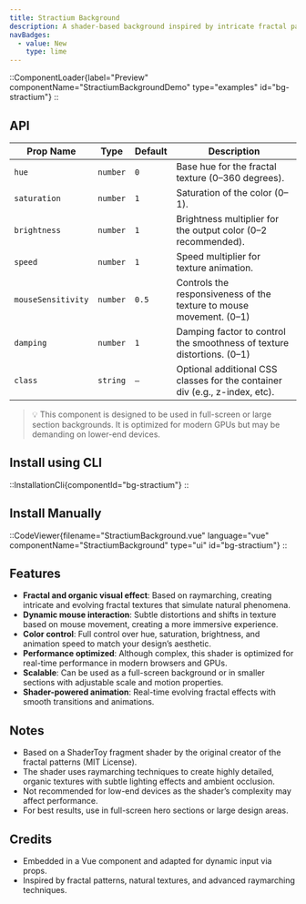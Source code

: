 ```yaml
---
title: Stractium Background
description: A shader-based background inspired by intricate fractal patterns and organic textures, created using raymarching and GLSL. This effect is designed to simulate complex, evolving visual textures.
navBadges:
  - value: New
    type: lime
---
```


::ComponentLoader{label="Preview" componentName="StractiumBackgroundDemo" type="examples" id="bg-stractium"}
::

## API

| Prop Name          | Type     | Default | Description                                                                 |
| ------------------ | -------- | ------- | --------------------------------------------------------------------------- |
| `hue`              | `number` | `0`     | Base hue for the fractal texture (0–360 degrees).                           |
| `saturation`       | `number` | `1`     | Saturation of the color (0–1).                                              |
| `brightness`       | `number` | `1`     | Brightness multiplier for the output color (0–2 recommended).               |
| `speed`            | `number` | `1`     | Speed multiplier for texture animation.                                     |
| `mouseSensitivity` | `number` | `0.5`   | Controls the responsiveness of the texture to mouse movement. (0–1)         |
| `damping`          | `number` | `1`     | Damping factor to control the smoothness of texture distortions. (0–1)      |
| `class`            | `string` | `—`     | Optional additional CSS classes for the container div (e.g., z-index, etc). |

> 💡 This component is designed to be used in full-screen or large section backgrounds. It is optimized for modern GPUs but may be demanding on lower-end devices.

## Install using CLI

::InstallationCli{componentId="bg-stractium"}
::

## Install Manually

::CodeViewer{filename="StractiumBackground.vue" language="vue" componentName="StractiumBackground" type="ui" id="bg-stractium"}
::

## Features

- **Fractal and organic visual effect**: Based on raymarching, creating intricate and evolving fractal textures that simulate natural phenomena.
- **Dynamic mouse interaction**: Subtle distortions and shifts in texture based on mouse movement, creating a more immersive experience.
- **Color control**: Full control over hue, saturation, brightness, and animation speed to match your design’s aesthetic.
- **Performance optimized**: Although complex, this shader is optimized for real-time performance in modern browsers and GPUs.
- **Scalable**: Can be used as a full-screen background or in smaller sections with adjustable scale and motion properties.
- **Shader-powered animation**: Real-time evolving fractal effects with smooth transitions and animations.

## Notes

- Based on a ShaderToy fragment shader by the original creator of the fractal patterns (MIT License).
- The shader uses raymarching techniques to create highly detailed, organic textures with subtle lighting effects and ambient occlusion.
- Not recommended for low-end devices as the shader’s complexity may affect performance.
- For best results, use in full-screen hero sections or large design areas.

## Credits

- Embedded in a Vue component and adapted for dynamic input via props.
- Inspired by fractal patterns, natural textures, and advanced raymarching techniques.
